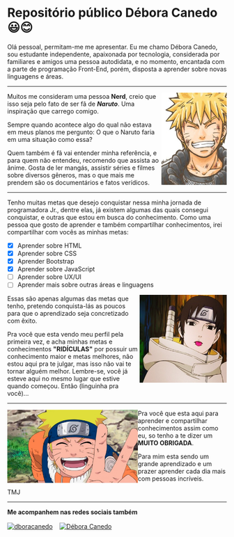 # Repositório público Débora Canedo :smiley::blush:

 Olá pessoal, permitam-me me apresentar. Eu me chamo Débora Canedo, sou estudante independente, apaixonada por tecnologia, considerada por familiares e amigos uma pessoa autodidata, e no momento, encantada com a parte de programação Front-End, porém, disposta a aprender sobre novas linguagens e áreas.

---

<img align="right" src="https://github.com/dboracanedo/dboracanedo/blob/master/img/Naruto.jpg" width="150">

 Muitos me consideram uma pessoa **Nerd**, creio que isso seja pelo fato de ser fã de __*Naruto*__. Uma inspiração que carrego comigo. 
 
 <p>Sempre quando acontece algo do qual não estava em meus planos me pergunto: O que o Naruto faria em uma situação como essa?</p> 
 Quem também é fã vai entender minha referência, e para quem não entendeu, recomendo que assista ao ânime.
 Gosta de ler mangás, assistir séries e filmes sobre diversos gêneros, mas o que mais me prendem são os documentários e fatos verídicos.

 ---

 <p>Tenho muitas metas que desejo conquistar nessa minha jornada de programadora Jr., dentre elas, já existem algumas das quais consegui conquistar, e outras que estou em busca do conhecimento. Como uma pessoa que gosto de aprender e também compartilhar conhecimentos, irei compartilhar com vocês as minhas metas:</p>

 - [x] Aprender sobre HTML
 - [x] Aprender sobre CSS
 - [x] Aprender Bootstrap
 - [x] Aprender sobre JavaScript
 - [ ] Aprender sobre UX/UI
 - [ ] Aprender mais sobre outras áreas e linguagens

<img align="right" src="img/sai.jpg" width="200">

 <p> Essas são apenas algumas das metas que tenho, pretendo conquista-lás as poucos para que o aprendizado seja concretizado com êxito.</p>

 Pra você que esta vendo meu perfil pela primeira vez, e acha minhas metas e conhecimentos **"RIDÍCULAS"** por possuir um conhecimento maior e metas melhores, não estou aqui pra te julgar, mas isso não vai te tornar alguém melhor. Lembre-se, você já esteve aqui no mesmo lugar que estive quando começou. Então (linguinha pra você)...

 
---
<p>
<img align="left" src="img/naruto2.jpg" width="300">
</p>

Pra você que esta aqui para aprender e compartilhar conhecimentos assim como eu, so tenho a te dizer um **MUITO OBRIGADA**.
<p> Para mim esta sendo um grande aprendizado e um prazer aprender cada dia mais com pessoas incríveis.</p>
TMJ

---

**Me acompanhem nas redes sociais também**
<p align="left">
<a href="https://www.instagram.com/dboracanedo/" target="_blank"><img align="center" src="https://cdn.jsdelivr.net/npm/simple-icons@3.0.1/icons/instagram.svg" alt="dboracanedo" height="40" width="40" /></a> &nbsp;&nbsp;
<a href="https://www.linkedin.com/in/d%C3%A9bora-canedo-68031827/" target="_blank"><img align="center" src="https://cdn.jsdelivr.net/npm/simple-icons@3.0.1/icons/linkedin.svg" alt="Débora Canedo" height="40" width="40" /></a> &nbsp;&nbsp;
</p>
